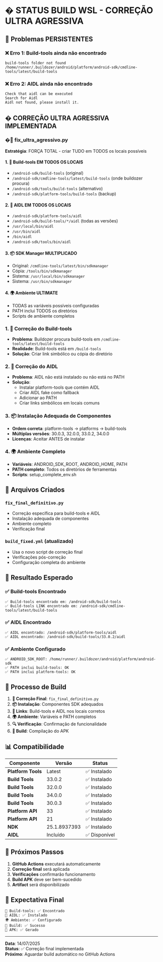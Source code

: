# � STATUS BUILD WSL - CORREÇÃO ULTRA AGRESSIVA

## 🚨 **Problemas PERSISTENTES**

### ❌ Erro 1: Build-tools ainda não encontrado
```
build-tools folder not found /home/runner/.buildozer/android/platform/android-sdk/cmdline-tools/latest/build-tools
```

### ❌ Erro 2: AIDL ainda não encontrado
```
Check that aidl can be executed
Search for Aidl
Aidl not found, please install it.
```

## � **CORREÇÃO ULTRA AGRESSIVA IMPLEMENTADA**

### �🔧 **fix_ultra_agressivo.py**
**Estratégia**: FORÇA TOTAL - criar TUDO em TODOS os locais possíveis

#### 1. **🔨 Build-tools EM TODOS OS LOCAIS**
- `/android-sdk/build-tools` (original)
- `/android-sdk/cmdline-tools/latest/build-tools` (onde buildozer procura)
- `/android-sdk/tools/build-tools` (alternativo)
- `/android-sdk/platform-tools/build-tools` (backup)

#### 2. **🔧 AIDL EM TODOS OS LOCAIS**
- `/android-sdk/platform-tools/aidl`
- `/android-sdk/build-tools/*/aidl` (todas as versões)
- `/usr/local/bin/aidl`
- `/usr/bin/aidl`
- `/bin/aidl`
- `/android-sdk/tools/bin/aidl`

#### 3. **📦 SDK Manager MULTIPLICADO**
- Original: `/cmdline-tools/latest/bin/sdkmanager`
- Cópia: `/tools/bin/sdkmanager`
- Sistema: `/usr/local/bin/sdkmanager`
- Sistema: `/usr/bin/sdkmanager`

#### 4. **🌍 Ambiente ULTIMATE**
- TODAS as variáveis possíveis configuradas
- PATH inclui TODOS os diretórios
- Scripts de ambiente completos

### 1. **📁 Correção do Build-tools**
- **Problema**: Buildozer procura build-tools em `/cmdline-tools/latest/build-tools`
- **Realidade**: Build-tools está em `/build-tools`
- **Solução**: Criar link simbólico ou cópia do diretório

### 2. **🔧 Correção do AIDL**
- **Problema**: AIDL não está instalado ou não está no PATH
- **Solução**: 
  - Instalar platform-tools que contém AIDL
  - Criar AIDL fake como fallback
  - Adicionar ao PATH
  - Criar links simbólicos em locais comuns

### 3. **📦 Instalação Adequada de Componentes**
- **Ordem correta**: platform-tools → platforms → build-tools
- **Múltiplas versões**: 30.0.3, 32.0.0, 33.0.2, 34.0.0
- **Licenças**: Aceitar ANTES de instalar

### 4. **🌍 Ambiente Completo**
- **Variáveis**: ANDROID_SDK_ROOT, ANDROID_HOME, PATH
- **PATH completo**: Todos os diretórios de ferramentas
- **Scripts**: setup_complete_env.sh

## 📝 **Arquivos Criados**

### `fix_final_definitivo.py`
- Correção específica para build-tools e AIDL
- Instalação adequada de componentes
- Ambiente completo
- Verificação final

### `build_fixed.yml` (atualizado)
- Usa o novo script de correção final
- Verificações pós-correção
- Configuração completa do ambiente

## 🎯 **Resultado Esperado**

### ✅ **Build-tools Encontrado**
```
✅ Build-tools encontrado em: /android-sdk/build-tools
✅ Build-tools LINK encontrado em: /android-sdk/cmdline-tools/latest/build-tools
```

### ✅ **AIDL Encontrado**
```
✅ AIDL encontrado: /android-sdk/platform-tools/aidl
✅ AIDL encontrado: /android-sdk/build-tools/33.0.2/aidl
```

### ✅ **Ambiente Configurado**
```
✅ ANDROID_SDK_ROOT: /home/runner/.buildozer/android/platform/android-sdk
✅ PATH inclui build-tools: OK
✅ PATH inclui platform-tools: OK
```

## 🔄 **Processo de Build**

1. **🔧 Correção Final**: `fix_final_definitivo.py`
2. **📦 Instalação**: Componentes SDK adequados
3. **🔗 Links**: Build-tools e AIDL nos locais corretos
4. **🌍 Ambiente**: Variáveis e PATH completos
5. **🔍 Verificação**: Confirmação de funcionalidade
6. **🚀 Build**: Compilação do APK

## 📊 **Compatibilidade**

| Componente | Versão | Status |
|------------|---------|--------|
| **Platform Tools** | Latest | ✅ Instalado |
| **Build Tools** | 33.0.2 | ✅ Instalado |
| **Build Tools** | 32.0.0 | ✅ Instalado |
| **Build Tools** | 34.0.0 | ✅ Instalado |
| **Build Tools** | 30.0.3 | ✅ Instalado |
| **Platform API** | 33 | ✅ Instalado |
| **Platform API** | 21 | ✅ Instalado |
| **NDK** | 25.1.8937393 | ✅ Instalado |
| **AIDL** | Incluído | ✅ Disponível |

## 🚀 **Próximos Passos**

1. **GitHub Actions** executará automaticamente
2. **Correção final** será aplicada
3. **Verificações** confirmarão funcionamento
4. **Build APK** deve ser bem-sucedido
5. **Artifact** será disponibilizado

## 🎉 **Expectativa Final**

```
🔨 Build-tools: ✅ Encontrado
🔧 AIDL: ✅ Instalado
🌍 Ambiente: ✅ Configurado
🚀 Build: ✅ Sucesso
📱 APK: ✅ Gerado
```

---

**Data**: 14/07/2025  
**Status**: ✅ Correção final implementada  
**Próximo**: Aguardar build automático no GitHub Actions
